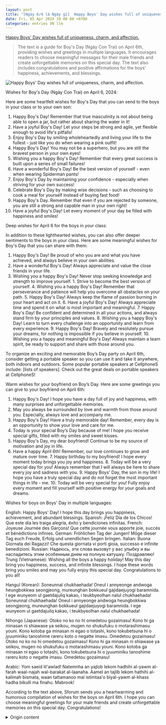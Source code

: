 ```yaml
---
layout: post
title: "[Ngày 6/4 là Ngày gì]  Happy Boys' Day wishes full of uniqueness, charm, and affection."
date: Fri, 05 Apr 2024 19 00 00 +0700
categories: entries VN llm
---
```

[ Happy Boys' Day wishes full of uniqueness, charm, and affection.](https://cellphones.com.vn/sforum/loi-chuc-ngay-6-4)

> The text is a guide for Boy's Day (Ngày Con Trai) on April 6th, providing wishes and greetings in multiple languages. It encourages readers to choose meaningful messages for their male friends and create unforgettable memories on this special day. The text also includes congratulations and positive affirmations for the boys' happiness, achievements, and blessings.

![ Happy Boys' Day wishes full of uniqueness, charm, and affection.](https://cdn.sforum.vn/sforum/wp-content/uploads/2024/04/loi-chuc-cac-ban-nam-6-4-1.jpg)

 Wishes for Boy's Day (Ngày Con Trai) on April 6, 2024:

Here are some heartfelt wishes for Boy's Day that you can send to the boys in your class or to your own son:

1. Happy Boy's Day! Remember that true masculinity is not about being able to open a jar, but rather about sharing the water in it!
2. Have a joyful Boy's Day! Let your steps be strong and agile, yet flexible enough to avoid life's pitfalls!
3. Enjoy Boy's Day by smiling wholeheartedly and living your life to the fullest - just like you do when wearing a pink outfit!
4. Happy Boy's Day! You may not be a superhero, but you are still the bravest person in your own eyes!
5. Wishing you a happy Boy's Day! Remember that every great success is built upon a series of small failures!
6. Have a wonderful Boy's Day! Be the best version of yourself - even when wearing Spiderman pants!
7. Enjoy Boy's Day by maintaining your confidence - especially when striving for your own success!
8. Celebrate Boy's Day by making wise decisions - such as choosing to cook a meal for yourself instead of buying fast food!
9. Happy Boy's Day. Remember that even if you are rejected by someone, you are still a strong and capable man in your own right!
10. Have a joyful Boy's Day! Let every moment of your day be filled with happiness and smiles!

Deep wishes for April 6 for the boys in your class:

In addition to these lighthearted wishes, you can also offer deeper sentiments to the boys in your class. Here are some meaningful wishes for Boy's Day that you can share with them:

1. Happy Boy's Day! Be proud of who you are and what you have achieved, and always believe in your own abilities.
2. Have a wonderful Boy's Day! Always appreciate and value the close friends in your life.
3. Wishing you a happy Boy's Day! Never stop seeking knowledge and strength to improve yourself.  1. Strive to become the best version of yourself. 4. Wishing you a happy Boy's Day! Remember that perseverance and patience will help you overcome all obstacles on your path. 5. Happy Boy's Day! Always keep the flame of passion burning in your heart and act on it. 6. Have a joyful Boy's Day! Always appreciate time and spend it on what is most important and meaningful. 7. Happy Boy's Day! Be confident and determined in all your actions, and always stand firm by your principles and values. 8. Wishing you a happy Boy's Day! Learn to turn every challenge into an opportunity and learn from every experience. 9. Happy Boy's Day! Bravely and resolutely pursue your dreams, for nothing is impossible if you believe in yourself. 10. Wishing you a happy and meaningful Boy's Day! Always maintain a team spirit, be ready to support and share with those around you.

To organize an exciting and memorable Boy’s Day party on April 6th, consider getting a portable speaker so you can use it and take it anywhere, both indoors and outdoors. Some popular portable speakers at CellphoneS include: [lists of speakers]. Check out the great deals on portable speakers at CellphoneS!

Warm wishes for your boyfriend on Boy’s Day. Here are some greetings you can give to your boyfriend on April 6th:

1. Happy Boy's Day! I hope you have a day full of joy and happiness, with many surprises and unforgettable memories.
2. May you always be surrounded by love and warmth from those around you. Especially, always love and accompany me.
3. Happy Boy's Day! Have a truly memorable day! Remember, every day is an opportunity to show your love and care for me.
4. Today is your special Boy’s Day because of me! I hope you receive special gifts, filled with my smiles and sweet kisses.
5. Happy Boy's Day, my dear boyfriend! Continue to be my source of motivation and joy in life.
6. Have a happy April 6th!  Remember, our love continues to grow and mature over time. 7. Happy birthday to my boyfriend! I hope every moment today brings you joy and happiness. 8. Today will be a very special day for you! Always remember that I will always be here to share every joy and sadness with you. 9. Happy Boys' Day, the son in my life! I hope you have a truly special day and do not forget the most important things in life - me. 10. Today will be very special for you! Fully enjoy every moment and fill yourself with positive energy for your goals and dreams.

Wishes for boys on Boys' Day in multiple languages:

English: Happy Boys' Day! I hope this day brings you happiness, achievement, and abundant blessings.
Spanish: ¡Feliz Día de los Chicos! Que este día les traiga alegría, éxito y bendiciones infinitas.
French: Joyeuse Journée des Garçons! Que cette journée vous apporte joie, succès et bénédictions infinies.
German: Fröhlichen Tag der Jungen! Möge dieser Tag euch Freude, Erfolg und unendlichen Segen bringen.
Italian: Buona Giornata dei Ragazzi! Che questa giornata vi porti gioia, successo e infinite benedizioni.
Russian: Надеюсь, эти слова вызовут у вас улыбку и вы насладитесь этим особенным днем на полную катушку. Поздравляю!  Trung (Vietnamese): Wishing all the boys a happy holiday! May this day bring you happiness, success, and infinite blessings. I hope these words bring you smiles and may you fully enjoy this special day. Congratulations to you all!

Hangul (Korean): Soneunnal chukhaehada! Oneul i annyeongе andwoga heungbokkwa seongjeong, mureunghan bokkueul gajidaejuyogi baramnida. I ege wunyeom ul gaetdajuilq kakao, i teukbyeolhan nalul chukhaehada! Soneunnal chukhaehada! Oneul i annyeongе andwoga heungbokkwa seongjeong, mureunghan bokkueul gajidaejuyogi baramnida. I ege wunyeom ul gaetdajuilq kakao, i teukbyeolhan nalul chukhaehada!

Nihongo (Japanese): Otoko no ko no hi omedetou gozaimasu! Kono hi ga minasan ni shiawase ya seikou, mugen no shukufuku o motarashimasu youni. Kono kotoba ga minasan ni egao o totashi, kono tokubetsuna hi o jyuuminiku tanoshime rareru koto o negatte imasu. Omedetou gozaimasu! Otoko no ko no hi omedetou gozaimasu! Kono hi ga minasan ni shiawase ya seikou, mugen no shukufuku o motarashimasu youni. Kono kotoba ga minasan ni egao o totashi, kono tokubetsuna hi o jyuuminiku tanoshime rareru koto o negatte imasu. Omedetou gozaimasu!

Arabic: Yom saeid lil'awlad! Natemnha an yajlob lekom hadhihi al-yawm al-farah waal-najah wal-barakat al-laanaha. Aamel an tajlib lekom hathihi al-kalimah bismata, waan tattamanoo mal istimtaa'o biyal-yawm al-khass hadha bikulli ma finahu. Mabrook!

According to the text above, Sforum sends you a heartwarming and humorous compilation of wishes for the boys on April 6th. I hope you can choose meaningful greetings for your male friends and create unforgettable memories on this special day. Congratulations!

<details>
  <summary>Origin content</summary>
  ---
layout: post
title: " [Ngày 6/4 là Ngày gì] Lời chúc ngày 6/4 Boy's Day hài hước, độc đáo và dễ thương"
date: Fri, 05 Apr 2024 19:00:00 +0700
categories: entries VN
---
[Lời chúc ngày 6/4 Boy's Day hài hước, độc đáo và dễ thương](https://cellphones.com.vn/sforum/loi-chuc-ngay-6-4)

![Lời chúc ngày 6/4 Boy's Day hài hước, độc đáo và dễ thương](https://cdn.sforum.vn/sforum/wp-content/uploads/2024/04/loi-chuc-cac-ban-nam-6-4-1.jpg)

Lời chúc ngày 6/4 Boy's Day (Ngày Con Trai) năm 2024 hài hước, ý nghĩa: Những lời chúc dành cho các bạn nam trong lớp, cho bạn trai.

Lời chúc ngày 6/4 Boy's Day hài hước

Để gửi lời chúc các bạn nam ngày 6 4 bạn có thể chọn những lời chúc vừa hài hước mà lại mang ý nghĩa. Dưới đây là một số lời chúc cho các bạn nam ngày 6/4 Boy’s Day hài hước mà bạn có thể lựa chọn:

1. Chúc mừng ngày Boy's Day! Hãy nhớ rằng, đôi khi sự nam tính nhất không phải là khi bạn mở nắp chai, mà là lúc bạn chia sẻ chai nước đó!

2. Ngày Boy's Day vui vẻ nhé bạn! Hãy để đôi chân của bạn tiến bước mạnh mẽ nhưng đủ linh hoạt để tránh những cạm bẫy của cuộc đời!

3. Hãy tận hưởng ngày 6/4 Boy's Day bằng cách cười sảng khoái và sống hết mình - giống như cách bạn cười khi mặc một bộ quần áo màu hồng!

4. Chúc mừng ngày Boy's Day! Dù bạn có thể không phải là siêu anh hùng, nhưng bạn vẫn là một người dũng cảm nhất đối với mình!

5. Boy's Day hạnh phúc nhé chàng trai! Hãy nhớ rằng, đằng sau mỗi "thành công" lớn là một chuỗi các thất bại nhỏ!

6. Happy Boy's Day! Hãy là phiên bản tốt nhất của chính mình - thậm chí cả khi bạn đang mặc "chiếc quần" của Spiderman!

7. Boy's Day vui vẻ! Hãy nhớ rằng, việc giữ vững sự tự tin là quan trọng - đặc biệt là khi bạn đang cố gắng tiến tới thành công của mình!

8. Hãy tận hưởng Boy's Day bằng cách đưa ra những quyết định đúng đắn - đơn giản như quyết định làm một bữa ăn cho bản thân mà không phải mua đồ ăn nhanh chẳng hạn!

9. Chúc mừng Boy's Day. Hãy nhớ rằng, dù bạn có bị "phản bội" bởi một cô nàng nào đó, bạn vẫn là người đàn ông mạnh mẽ của riêng mình!

10. Boy's Day hạnh phúc! Hãy để mỗi khoảnh khắc của bạn đều tràn đầy niềm vui và nụ cười nhé!

Lời chúc ngày 6/4 cho các bạn trong lớp ý nghĩa

Ngoài những lời chúc các bạn nam ngày 6 4 hài hước, bạn có thể dành những lời chúc sâu sắc hơn tới các bạn nam trong lớp của mình. Cùng điểm qua những lời chúc ngày 6/4 ý nghĩa dành cho các bạn trong lớp nhé:

1. Chúc mừng Ngày của Con Trai! Hãy tự hào về bản thân mình và những điều bạn đã đạt được, và luôn tin tưởng vào khả năng của bản thân.

2. Chúc bạn một Ngày của Con Trai vui vẻ! Hãy luôn biết trân trọng và quý trọng những người bạn thân thiết trong cuộc sống của mình nhé.

3. Chúc mừng Ngày của Con Trai! Hãy không ngừng tìm tòi kiến thức và sức mạnh để trở thành phiên bản tốt nhất của chính mình.

4. Chúc bạn Boy’s Day thật hạnh phúc nhé! Hãy nhớ rằng, sự bền bỉ và kiên nhẫn sẽ giúp bạn vượt qua mọi khó khăn trên con đường phía trước.

5. Chúc mừng Ngày của Con Trai! Hãy luôn giữ lửa đam mê cháy bỏng trong trái tim và hành động với niềm đam mê đó.

6. Ngày của Con Trai vui vẻ bạn nhé! Hãy luôn biết trân trọng thời gian và dành nó cho những điều quan trọng và ý nghĩa nhất.

7. Chúc mừng Ngày của Con Trai! Hãy tự tin và quyết định trong mọi hành động của mình, và hãy luôn giữ vững lập trường và nguyên tắc của bản thân.

8. Chúc bạn Ngày của Con Trai hạnh phúc! Hãy luôn biết biến mọi thử thách thành cơ hội và học hỏi từ mọi trải nghiệm.

9. Chúc mừng Ngày của Con Trai! Hãy dũng cảm và kiên định đi theo đuổi ước mơ của mình, vì không có gì là không thể nếu bạn tin vào mình.

10. Chúc bạn Ngày của Con Trai vui vẻ và ý nghĩa! Hãy luôn giữ vững tinh thần đồng đội, sẵn sàng hỗ trợ và chia sẻ với những người xung quanh.

Để tổ chức buổi tiệc ngày 6/4 Boy’s Day thật sôi động và đáng nhớ, bạn nên trang bị cho mình một chiếc loa kéo để có thể sử dụng và mang đi được mọi nơi cả trong nhà lẫn ngoài trời. Một số sản phẩm loa kéo được quan tâm nhiều tại CellphoneS

Danh sách loa kéo giá tốt tại CellphoneS Xem tất cả

Lời chúc dành cho bạn trai ngày 6/4 dễ thương

Chắc hẳn vào ngày Boy’s Day, đối với bạn trai của mình bạn sẽ luôn muốn dành cho anh ấy những món quà và lời chúc tốt đẹp nhất. Bạn có thể tham khảo lời chúc các bạn nam ngày 6 4 sau để dành tặng bạn trai của mình:

1. Chúc mừng ngày của anh! Hy vọng anh sẽ có một ngày tràn đầy niềm vui và hạnh phúc, với nhiều bất ngờ và kỷ niệm đáng nhớ.

2. Chúc anh luôn được bao bọc bởi cảm xúc yêu thương và sự ấm áp từ những người xung quanh. Đặc biệt hãy luôn yêu thương và đồng hành cùng với em nhé.

3. Chúc bạn trai của em một ngày thật đáng nhớ! Hãy biết rằng, mỗi ngày đều là một cơ hội để chứng tỏ tình yêu và sự quan tâm của anh đối với em.

4. Hôm nay là Boy’s Day đặc biệt của anh vì đã có em! Hy vọng anh sẽ nhận được những món quà đặc biệt, đầy ắp những nụ cười và nụ hôn ngọt ngào của em.

5. Chúc mừng ngày 6/4, bạn trai đáng yêu của em! Hãy cứ tiếp tục là nguồn động viên và niềm vui trong cuộc sống của em anh nhé.

6. Chúc anh một ngày 6/4 vui vẻ! Hãy nhớ rằng, tình yêu của chúng ta không ngừng to lớn và trưởng thành theo thời gian.

7. Chúc mừng bạn trai của em! Hy vọng mỗi khoảnh khắc trong ngày hôm nay sẽ đem lại cho anh niềm vui và sự hạnh phúc.

8. Hôm nay sẽ là một ngày rất đặc biệt của anh! Hãy luôn nhớ rằng, em sẽ luôn ở đây để chia sẻ mọi niềm vui và nỗi buồn cùng anh.

9. Chúc mừng ngày 6/4, người con trai của cuộc đời em! Hy vọng anh sẽ có một ngày thật đặc biệt và không quên những điều quan trọng nhất trong cuộc sống đó là em.

10. Ngày hôm nay sẽ rất đặc biệt đối với anh! Hãy cứ tận hưởng mỗi khoảnh khắc và đong đầy năng lượng tích cực cho những mục tiêu và ước mơ của anh.

Lời chúc cho các bạn nam ngày 6/4 bằng nhiều thứ tiếng

Không chỉ những lời chúc bằng tiếng Việt, bạn có thể gửi lời chúc các bạn nam ngày 6 4 bằng nhiều thứ tiếng khác nhau để tạo được ấn tượng. Một số lời chúc ngày 6/4 bằng nhiều thứ tiếng dưới đây:

Tiếng anh: Happy Boys' Day! I hope this day brings you happiness, achievement, and abundant blessings.

Happy Boys' Day! I hope this day brings you happiness, achievement, and abundant blessings. Tiếng Tây Ban Nha: Espero que estas palabras traigan una sonrisa a tu rostro y que disfrutes de este día especial al máximo. ¡Felicidades! ¡Feliz Día de los Chicos! Que este día les traiga alegría, éxito y bendiciones infinitas.

Espero que estas palabras traigan una sonrisa a tu rostro y que disfrutes de este día especial al máximo. ¡Felicidades! ¡Feliz Día de los Chicos! Que este día les traiga alegría, éxito y bendiciones infinitas. Tiếng Pháp: Joyeuse Journée des Garçons! Que cette journée vous apporte joie, succès et bénédictions infinies. J'espère que ces mots vous apporteront un sourire et que vous profiterez pleinement de cette journée spéciale. Félicitations!

Joyeuse Journée des Garçons! Que cette journée vous apporte joie, succès et bénédictions infinies. J'espère que ces mots vous apporteront un sourire et que vous profiterez pleinement de cette journée spéciale. Félicitations! Tiếng Đức: Fröhlichen Tag der Jungen! Möge dieser Tag euch Freude, Erfolg und unendlichen Segen bringen. Ich hoffe, dass diese Worte euch ein Lächeln ins Gesicht zaubern und dass ihr diesen besonderen Tag in vollen Zügen genießt. Herzlichen Glückwunsch!

Tiếng Ý: Buona Giornata dei Ragazzi! Che questa giornata vi porti gioia, successo e infinite benedizioni. Spero che queste parole vi facciano sorridere e che possiate godere appieno di questo giorno speciale. Congratulazioni!

Buona Giornata dei Ragazzi! Che questa giornata vi porti gioia, successo e infinite benedizioni. Spero che queste parole vi facciano sorridere e che possiate godere appieno di questo giorno speciale. Congratulazioni! Tiếng Nga: Надеюсь, эти слова вызовут у вас улыбку и вы насладитесь этим особенным днем на полную катушку. Поздравляю!

Надеюсь, эти слова вызовут у вас улыбку и вы насладитесь этим особенным днем на полную катушку. Поздравляю! Tiếng Trung: 祝男孩们节日快乐！愿这一天给你们带来快乐、成功和无尽的祝福。 希望这些话能带给你们笑容，愿你们尽情享受这个特别的日子。祝贺你们！

祝男孩们节日快乐！愿这一天给你们带来快乐、成功和无尽的祝福。 希望这些话能带给你们笑容，愿你们尽情享受这个特别的日子。祝贺你们！ Tiếng Hàn: 소년날을 축하합니다! 이 날이 여러분에게 행복과 성공, 무한한 축복을 가져다주길 바랍니다. 이 말이 여러분에게 웃음을 가져다주길 바라며, 이 특별한 날을 축하합니다!

소년날을 축하합니다! 이 날이 여러분에게 행복과 성공, 무한한 축복을 가져다주길 바랍니다. 이 말이 여러분에게 웃음을 가져다주길 바라며, 이 특별한 날을 축하합니다! Tiếng Nhật: 男の子の日おめでとうございます！この日が皆さんに幸せや成功、無限の祝福をもたらしますように。この言葉が皆さんに笑顔をもたらし、この特別な日を十分に楽しめることを願っています。おめでとうございます！

男の子の日おめでとうございます！この日が皆さんに幸せや成功、無限の祝福をもたらしますように。この言葉が皆さんに笑顔をもたらし、この特別な日を十分に楽しめることを願っています。おめでとうございます！ Tiếng Ả Rập: يوم سعيد للأولاد! نتمنى أن يجلب لكم هذا اليوم الفرح والنجاح والبركات اللانهائي. آمل أن تجلب لكم هذه الكلمات بسمة، وأن تتمكنوا من الاستمتاع باليوم الخاص هذا بكل ما فيه. مبروك!

Qua bài viết trên, Sforum đã gửi tới bạn tổng hợp lời chúc các bạn nam ngày 6/4 ấn tượng, dễ thương và hài hước, Hi vọng các bạn có thể chọn được những lời chúc các bạn nam ngày 6/4 ý nghĩa để có những kỷ niệm đẹp thật khó quên vào ngày này nhé!


</details>
